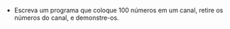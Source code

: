 - Escreva um programa que coloque 100 números em um canal, retire os números do canal, e demonstre-os.